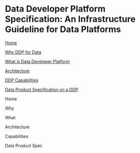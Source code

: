 # Data Developer Platform Specification: An Infrastructure Guideline for Data Platforms

[Home](Data%20Developer%20Platform%20Specification%20An%20Infrastru%2009b9af6c626e4176be3f28fbec547e6b/Home%206416cbca7d104e2cb56cd77743d8a285.md)

[Why DDP for Data](Data%20Developer%20Platform%20Specification%20An%20Infrastru%2009b9af6c626e4176be3f28fbec547e6b/Why%20DDP%20for%20Data%20e4da146b580c45528aef97ce2624b10d.md)

[What is Data Developer Platform](Data%20Developer%20Platform%20Specification%20An%20Infrastru%2009b9af6c626e4176be3f28fbec547e6b/What%20is%20Data%20Developer%20Platform%204a090917cc5241298d2ee77870609eda.md)

[Architecture](Data%20Developer%20Platform%20Specification%20An%20Infrastru%2009b9af6c626e4176be3f28fbec547e6b/Architecture%20d0c7576ffcf74cc78b0f68d3116085a7.md)

[DDP Capabilities](Data%20Developer%20Platform%20Specification%20An%20Infrastru%2009b9af6c626e4176be3f28fbec547e6b/DDP%20Capabilities%204748ea071b3c487ca6cf3a4ff9b1df66.md)

[Data Product Specification on a DDP](Data%20Developer%20Platform%20Specification%20An%20Infrastru%2009b9af6c626e4176be3f28fbec547e6b/Data%20Product%20Specification%20on%20a%20DDP%20f8d82a4e10584bda8c353859823d4ac1.md)

Home

Why

What

Architecture

Capabilities

Data Product Spec